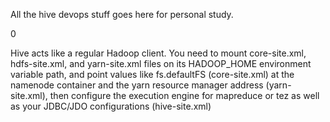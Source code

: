 All the hive devops stuff goes here for personal study.


0

Hive acts like a regular Hadoop client. You need to mount core-site.xml, hdfs-site.xml, and yarn-site.xml files on its HADOOP_HOME environment variable path, and point values like fs.defaultFS (core-site.xml) at the namenode container and the yarn resource manager address (yarn-site.xml), then configure the execution engine for mapreduce or tez as well as your JDBC/JDO configurations (hive-site.xml)